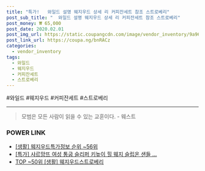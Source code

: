 ```yaml
--- 
title: "특가!   와일드 설명 웨지우드 상세 리 커피잔세트 참조 스트로베리" 
post_sub_title: "  와일드 설명 웨지우드 상세 리 커피잔세트 참조 스트로베리" 
post_money: ₩ 65,000 
post_date: 2020.02.01 
post_img_url: https://static.coupangcdn.com/image/vendor_inventory/9a96/2a98bd22921bdcd5f7eb492a4a0a886a71b0211f6e25305fda3908eb7a5b.jpg 
post_link_url: https://coupa.ng/bnRACz 
categories: 
  - vendor_inventory 
tags: 
  - 와일드 
  - 웨지우드 
  - 커피잔세트 
  - 스트로베리 
--- 
```

  #와일드 #웨지우드 #커피잔세트 #스트로베리 
<hr> 

> 모범은 모든 사람이 읽을 수 있는 교훈이다. - 웨스트 


### POWER LINK

* <a href="https://blog.naver.com/sakai111/221774216371" target="_blank"> [생활] 웨지우드특가정보 순위 ~56위</a>
* <a href="https://blog.naver.com/sakai111/221791992932" target="_blank">[특가] 샤르망뜨 여성 통굽 슬리퍼 키높이 힐 웨지 슬립온 샌들 ...</a>
* <a href="https://blog.naver.com/an0733/221792604462" target="_blank"> TOP ~50위 [생활] 웨지우드스트로베리</a>
